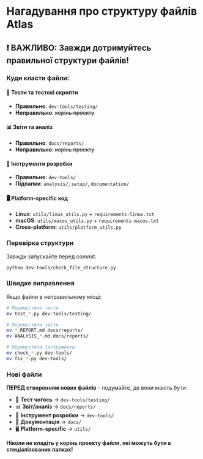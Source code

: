 # Нагадування про структуру файлів Atlas

## ❗ ВАЖЛИВО: Завжди дотримуйтесь правильної структури файлів!

### Куди класти файли:

#### 🧪 Тести та тестові скрипти
- **Правильно**: `dev-tools/testing/`
- **Неправильно**: ~~корінь проекту~~

#### 📊 Звіти та аналіз
- **Правильно**: `docs/reports/`  
- **Неправильно**: ~~корінь проекту~~

#### 🔧 Інструменти розробки
- **Правильно**: `dev-tools/`
- **Підпапки**: `analysis/`, `setup/`, `documentation/`

#### 🖥️ Platform-specific код
- **Linux**: `utils/linux_utils.py` + `requirements-linux.txt`
- **macOS**: `utils/macos_utils.py` + `requirements-macos.txt`
- **Cross-platform**: `utils/platform_utils.py`

### Перевірка структури

Завжди запускайте перед commit:
```bash
python dev-tools/check_file_structure.py
```

### Швидке виправлення

Якщо файли в неправильному місці:
```bash
# Перемістити тести
mv test_*.py dev-tools/testing/

# Перемістити звіти  
mv *_REPORT.md docs/reports/
mv ANALYSIS_*.md docs/reports/

# Перемістити інструменти
mv check_*.py dev-tools/
mv fix_*.py dev-tools/
```

### Нові файли

**ПЕРЕД створенням нових файлів** - подумайте, де вони мають бути:

- 🧪 **Тест чогось** → `dev-tools/testing/`
- 📊 **Звіт/аналіз** → `docs/reports/`  
- 🔧 **Інструмент розробки** → `dev-tools/`
- 📖 **Документація** → `docs/`
- 🖥️ **Platform-specific** → `utils/`

**Ніколи не кладіть у корінь проекту файли, які можуть бути в спеціалізованих папках!**
